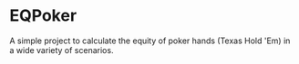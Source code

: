 # EQPoker
A simple project to calculate the equity of poker hands (Texas Hold 'Em) in a wide variety of scenarios.
